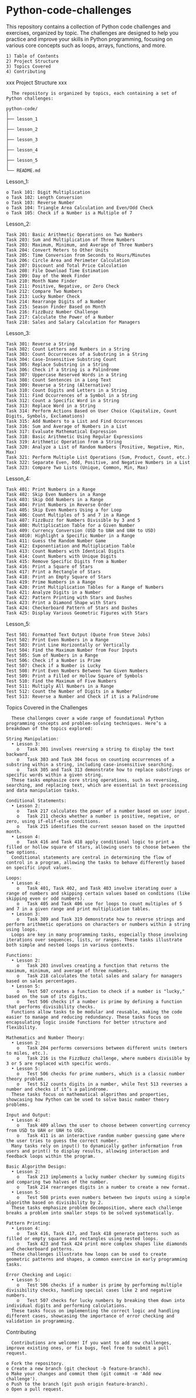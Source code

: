# Python-code-challenges
This repository contains a collection of Python code challenges and exercises, organized by topic. The challenges are designed to help you practice and improve your skills in Python programming, focusing on various core concepts such as loops, arrays, functions, and more.

    1) Table of Contents
    2) Project Structure
    3) Topics Covered
    4) Contributing

xxx Project Structure xxx

      The repository is organized by topics, each containing a set of Python challenges:

    python-code/
    │
    ├── lesson_1
    │
    ├── lesson_2
    │
    ├── lesson_3
    │
    ├── lesson_4
    │
    ├── lesson_5
    │
    └── README.md

Lesson_1:

    o Task 101: Digit Multiplication
    o Task 102: Length Conversion
    o Task 103: Reverse Number
    o Task 104: Triangle Area Calculation and Even/Odd Check
    o Task 105: Check if a Number is a Multiple of 7

Lesson_2:

    Task 201: Basic Arithmetic Operations on Two Numbers
    Task 203: Sum and Multiplication of Three Numbers
    Task 203: Maximum, Minimum, and Average of Three Numbers
    Task 204: Convert Meters to Other Units
    Task 205: Time Conversion from Seconds to Hours/Minutes
    Task 206: Circle Area and Perimeter Calculation
    Task 207: Discount and Total Price Calculation
    Task 208: File Download Time Estimation
    Task 209: Day of the Week Finder
    Task 210: Month Name Finder
    Task 211: Positive, Negative, or Zero Check
    Task 212: Compare Two Numbers
    Task 213: Lucky Number Check
    Task 214: Rearrange Digits of a Number
    Task 215: Season Finder Based on Month
    Task 216: FizzBuzz Number Challenge
    Task 217: Calculate the Power of a Number
    Task 218: Sales and Salary Calculation for Managers

Lesson_3:

    Task 301: Reverse a String
    Task 302: Count Letters and Numbers in a String
    Task 303: Count Occurrences of a Substring in a String
    Task 304: Case-Insensitive Substring Count
    Task 305: Replace Substring in a String
    Task 306: Check if a String is a Palindrome
    Task 307: Uppercase Reserved Words in a String
    Task 308: Count Sentences in a Long Text
    Task 309: Reverse a String (Alternative)
    Task 310: Count Digits and Letters in a String
    Task 311: Find Occurrences of a Symbol in a String
    Task 312: Count a Specific Word in a String
    Task 313: Replace Word in a String
    Task 314: Perform Actions Based on User Choice (Capitalize, Count Digits, Symbols, Exclamations)
    Task 315: Add Numbers to a List and Find Occurrences
    Task 316: Sum and Average of Numbers in a List
    Task 317: Evaluate Mathematical Expression
    Task 318: Basic Arithmetic Using Regular Expressions
    Task 319: Arithmetic Operation from a String
    Task 320: Analyze a List of Random Numbers (Positive, Negative, Min, Max)
    Task 321: Perform Multiple List Operations (Sum, Product, Count, etc.)
    Task 322: Separate Even, Odd, Positive, and Negative Numbers in a List
    Task 323: Compare Two Lists (Unique, Common, Min, Max)

Lesson_4:

    Task 401: Print Numbers in a Range
    Task 402: Skip Even Numbers in a Range
    Task 403: Skip Odd Numbers in a Range
    Task 404: Print Numbers in Reverse Order
    Task 405: Skip Even Numbers Using a for Loop
    Task 406: Count Multiples of 5 and 7 in a Range
    Task 407: FizzBuzz for Numbers Divisible by 3 and 5
    Task 408: Multiplication Table for a Given Number
    Task 409: Currency Conversion (USD to UAH and UAH to USD)
    Task 4010: Highlight a Specific Number in a Range
    Task 411: Guess the Random Number Game
    Task 412: Exponentiation and Multiplication Table
    Task 413: Count Numbers with Identical Digits
    Task 414: Count Numbers with Unique Digits
    Task 415: Remove Specific Digits from a Number
    Task 416: Print a Square of Stars
    Task 417: Print a Rectangle of Stars
    Task 418: Print an Empty Square of Stars
    Task 419: Prime Numbers in a Range
    Task 420: Print Multiplication Tables for a Range of Numbers
    Task 421: Analyze Digits in a Number
    Task 422: Pattern Printing with Stars and Dashes
    Task 423: Print a Diamond Shape with Stars
    Task 424: Checkerboard Pattern of Stars and Dashes
    Task 425: Display Various Geometric Figures with Stars

Lesson_5:

    Test 501: Formatted Text Output (Quote from Steve Jobs)
    Test 502: Print Even Numbers in a Range
    Test 503: Print Line Horizontally or Vertically
    Test 504: Find the Maximum Number from Four Inputs
    Test 505: Sum of Numbers in a Range
    Test 506: Check if a Number is Prime
    Test 507: Check if a Number is Lucky
    Test 508: Print Even Numbers Between Two Given Numbers
    Test 509: Print a Filled or Hollow Square of Symbols
    Test 510: Find the Maximum of Five Numbers
    Test 511: Multiply All Numbers in a Range
    Test 512: Count the Number of Digits in a Number
    Test 513: Reverse a Number and Check if it is a Palindrome

Topics Covered in the Challenges
    
      These challenges cover a wide range of foundational Python programming concepts and problem-solving techniques. Here’s a breakdown of the topics explored:

    String Manipulation:
      •	Lesson 3:
        o	Task 301 involves reversing a string to display the text backward.
        o	Task 303 and Task 304 focus on counting occurrences of a substring within a string, including case-insensitive searching.
        o	Task 305 and Task 313 demonstrate how to replace substrings or specific words within a given string.
      These tasks emphasize core string operations, such as reversing, searching, and replacing text, which are essential in text processing and data manipulation tasks.

    Conditional Statements:
      •	Lesson 2:
        o	Task 217 calculates the power of a number based on user input.
        o	Task 211 checks whether a number is positive, negative, or zero, using if-elif-else conditions.
        o	Task 215 identifies the current season based on the inputted month.
      •	Lesson 4:
        o	Task 416 and Task 418 apply conditional logic to print a filled or hollow square of stars, allowing users to choose between the two options.
      Conditional statements are central in determining the flow of control in a program, allowing the tasks to behave differently based on specific input values.

    Loops:
      •	Lesson 4:
        o	Task 401, Task 402, and Task 403 involve iterating over a range of numbers and skipping certain values based on conditions (like skipping even or odd numbers).
        o	Task 405 and Task 406 use for loops to count multiples of 5 and 7 in a given range and print multiplication tables.
      •	Lesson 3:
        o	Task 309 and Task 319 demonstrate how to reverse strings and perform arithmetic operations on characters or numbers within a string using loops.
      Loops are key in many programming tasks, especially those involving iterations over sequences, lists, or ranges. These tasks illustrate both simple and nested loops in various contexts.

    Functions:
      •	Lesson 2:
        o	Task 203 involves creating a function that returns the maximum, minimum, and average of three numbers.
        o	Task 218 calculates the total sales and salary for managers based on sales percentages.
      •	Lesson 5:
        o	Test 507 creates a function to check if a number is "lucky," based on the sum of its digits.
        o	Test 506 checks if a number is prime by defining a function that performs divisibility checks.
      Functions allow tasks to be modular and reusable, making the code easier to manage and reducing redundancy. These tasks focus on encapsulating logic inside functions for better structure and flexibility.

    Mathematics and Number Theory:
      •	Lesson 2:
        o	Task 204 performs conversions between different units (meters to miles, etc.).
        o	Task 216 is the FizzBuzz challenge, where numbers divisible by 3 or 5 are replaced with specific words.
      •	Lesson 5:
        o	Test 506 checks for prime numbers, which is a classic number theory problem.
        o	Test 512 counts digits in a number, while Test 513 reverses a number and checks if it’s a palindrome.
      These tasks focus on mathematical algorithms and properties, showcasing how Python can be used to solve basic number theory problems.

    Input and Output:
      •	Lesson 4:
        o	Task 409 allows the user to choose between converting currency from USD to UAH or UAH to USD.
        o	Task 411 is an interactive random number guessing game where the user tries to guess the correct number.
      Many tasks rely on input() to dynamically gather information from users and print() to display results, allowing interaction and feedback loops within the program.

    Basic Algorithm Design:
      •	Lesson 2:
        o	Task 213 implements a lucky number checker by summing digits and comparing two halves of the number.
        o	Task 214 rearranges digits in a number to create a new format.
      •	Lesson 5:
        o	Test 508 prints even numbers between two inputs using a simple algorithm based on divisibility by 2.
      These tasks emphasize problem decomposition, where each challenge breaks a problem into smaller steps to be solved systematically.

    Pattern Printing:
      •	Lesson 4:
        o	Task 416, Task 417, and Task 418 generate patterns such as filled or empty squares and rectangles using nested loops.
        o	Task 423 and Task 424 print more complex shapes like diamonds and checkerboard patterns.
      These challenges illustrate how loops can be used to create geometric patterns and shapes, a common exercise in early programming tasks.

    Error Checking and Logic:
      •	Lesson 5:
        o	Test 506 checks if a number is prime by performing multiple divisibility checks, handling special cases like 2 and negative numbers.
        o	Test 507 checks for lucky numbers by breaking them down into individual digits and performing calculations.
      These tasks focus on implementing the correct logic and handling different cases, showcasing the importance of error checking and validation in programming.

Contributing

      Contributions are welcome! If you want to add new challenges, improve existing ones, or fix bugs, feel free to submit a pull request.

    o Fork the repository.
    o Create a new branch (git checkout -b feature-branch).
    o Make your changes and commit them (git commit -m 'Add new challenge').
    o Push to the branch (git push origin feature-branch).
    o Open a pull request.
